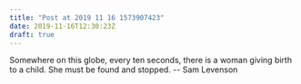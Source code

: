 ```yaml
---
title: "Post at 2019 11 16 1573907423"
date: 2019-11-16T12:30:23Z
draft: true
---
```


Somewhere on this globe, every ten seconds, there is a woman giving birth
to a child.  She must be found and stopped.
		-- Sam Levenson
